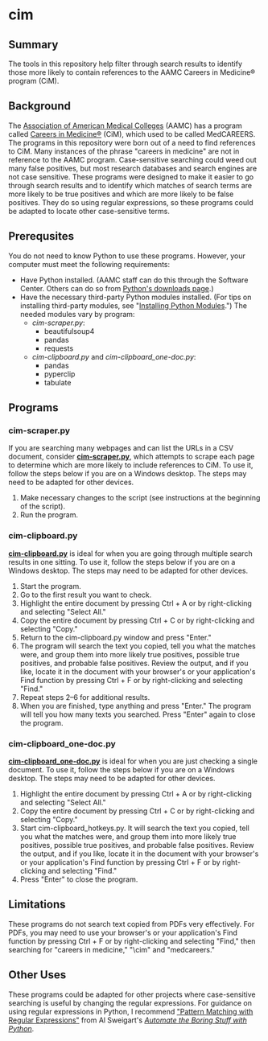 # cim

## Summary

The tools in this repository help filter through search results to identify those more likely to contain references to the AAMC Careers in Medicine® program (CiM).

## Background

The [Association of American Medical Colleges](https://www.aamc.org 'Tomorrow\'s Doctors, Tomorrow\'s Cures | AAMC') (AAMC) has a program called [Careers in Medicine®](https://www.aamc.org/cim/ 'Home | Careers in Medicine') (CiM), which used to be called MedCAREERS. The programs in this repository were born out of a need to find references to CiM. Many instances of the phrase \"careers in medicine\" are not in reference to the AAMC program. Case-sensitive searching could weed out many false positives, but most research databases and search engines are not case sensitive. These programs were designed to make it easier to go through search results and to identify which matches of search terms are more likely to be true positives and which are more likely to be false positives. They do so using regular expressions, so these programs could be adapted to locate other case-sensitive terms.

## Prerequsites

You do not need to know Python to use these programs. However, your computer must meet the following requirements:

* Have Python installed. (AAMC staff can do this through the Software Center. Others can do so from [Python's downloads page](https://www.python.org/downloads/ 'Download Python | Python.org').)
* Have the necessary third-party Python modules installed. (For tips on installing third-party modules, see \"[Installing Python Modules](https://docs.python.org/3/installing/index.html 'Installing Python Modules — Python 3.10.6 documentation').\") The needed modules vary by program:
    * _cim-scraper.py_:
        * beautifulsoup4
        * pandas
        * requests
    * _cim-clipboard.py_ and _cim-clipboard_one-doc.py_:
        * pandas
        * pyperclip
        * tabulate

## Programs

### cim-scraper.py

If you are searching many webpages and can list the URLs in a CSV document, consider [__cim-scraper.py__](https://github.com/referencecenter/cim/blob/main/cim-scraper.py 'cim/cim-scraper.py at main • referencecenter/cim'), which attempts to scrape each page to determine which are more likely to include references to CiM. To use it, follow the steps below if you are on a Windows desktop. The steps may need to be adapted for other devices.

1. Make necessary changes to the script (see instructions at the beginning of the script).
2. Run the program.

### cim-clipboard.py

[__cim-clipboard.py__](https://github.com/referencecenter/cim/blob/main/cim-clipboard.py 'cim/cim-clipboard.py at main • referencecenter/cim') is ideal for when you are going through multiple search results in one sitting. To use it, follow the steps below if you are on a Windows desktop. The steps may need to be adapted for other devices.

1. Start the program.
2. Go to the first result you want to check.
3. Highlight the entire document by pressing Ctrl + A or by right-clicking and selecting \"Select All.\"
4. Copy the entire document by pressing Ctrl + C or by right-clicking and selecting \"Copy.\"
5. Return to the cim-clipboard.py window and press \"Enter.\"
6. The program will search the text you copied, tell you what the matches were, and group them into more likely true positives, possible true positives, and probable false positives. Review the output, and if you like, locate it in the document with your browser\'s or your application\'s Find function by pressing Ctrl + F or by right-clicking and selecting \"Find.\"
7. Repeat steps 2–6 for additional results.
8. When you are finished, type anything and press \"Enter.\" The program will tell you how many texts you searched. Press \"Enter\" again to close the program.

### cim-clipboard_one-doc.py

[__cim-clipboard\_one-doc.py__](https://github.com/referencecenter/cim/blob/main/cim-clipboard_one-doc.py 'cim/cim-clipboard_one-doc.py at main • referencecenter/cim') is ideal for when you are just checking a single document. To use it, follow the steps below if you are on a Windows desktop. The steps may need to be adapted for other devices.

1. Highlight the entire document by pressing Ctrl + A or by right-clicking and selecting \"Select All.\"
2. Copy the entire document by pressing Ctrl + C or by right-clicking and selecting \"Copy.\"
3. Start cim-clipboard\_hotkeys.py. It will search the text you copied, tell you what the matches were, and group them into more likely true positives, possible true positives, and probable false positives. Review the output, and if you like, locate it in the document with your browser\'s or your application\'s Find function by pressing Ctrl + F or by right-clicking and selecting \"Find.\"
4. Press \"Enter\" to close the program.

## Limitations

These programs do not search text copied from PDFs very effectively. For PDFs, you may need to use your browser\'s or your application\'s Find function by pressing Ctrl + F or by right-clicking and selecting \"Find," then searching for \"careers in medicine,\" "\cim\" and \"medcareers.\"

## Other Uses

These programs could be adapted for other projects where case-sensitive searching is useful by changing the regular expressions. For guidance on using regular expressions in Python, I recommend [\"Pattern Matching with Regular Expressions\"](https://automatetheboringstuff.com/2e/chapter7/ 'Automate the Boring Stuff with Python') from Al Sweigart's [_Automate the Boring Stuff with Python_](https://automatetheboringstuff.com/ 'Automate the Boring Stuff with Python').
